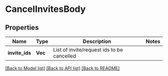 # CancelInvitesBody

## Properties

Name | Type | Description | Notes
------------ | ------------- | ------------- | -------------
**invite_ids** | **Vec<String>** | List of invite/request ids to be cancelled | 

[[Back to Model list]](../README.md#documentation-for-models) [[Back to API list]](../README.md#documentation-for-api-endpoints) [[Back to README]](../README.md)


